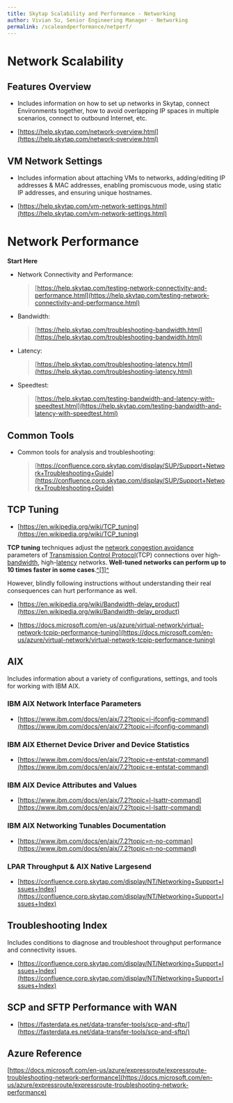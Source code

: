 ```yaml
---
title: Skytap Scalability and Performance - Networking
author: Vivian Su, Senior Engineering Manager - Networking
permalink: /scaleandperformance/netperf/
---
```


# Network Scalability

## Features Overview

-   Includes information on how to set up networks in Skytap, connect Environments together, how to avoid overlapping IP spaces in multiple scenarios, connect to outbound Internet, etc.

-   [https://help.skytap.com/network-overview.html](https://help.skytap.com/network-overview.html)

## VM Network Settings

-   Includes information about attaching VMs to networks, adding/editing IP addresses & MAC addresses, enabling promiscuous mode, using static IP addresses, and ensuring unique hostnames.

-   [https://help.skytap.com/vm-network-settings.html](https://help.skytap.com/vm-network-settings.html)

<!-- ## Skytap Platform Limits

-   Talk to Product Management and ask for most up-to-date: "*[Limits
    > Document (Select Customers Only) TECHNICAL PAPER Configuration
    > Maximums]{.ul}*"

-   Last Known Link (may be out of date) - **ACTION: Confirm with PM and
    > Docs team**:
    > [[https://docs.google.com/document/d/1zO8Y19sqg8tVTX09ycoKZZTURBXflxCJ02uhkykRGb8/edit]{.ul}](https://docs.google.com/document/d/1zO8Y19sqg8tVTX09ycoKZZTURBXflxCJ02uhkykRGb8/edit)
-->

# Network Performance
**Start Here**

-   Network Connectivity and Performance:
    > [https://help.skytap.com/testing-network-connectivity-and-performance.html](https://help.skytap.com/testing-network-connectivity-and-performance.html)

-   Bandwidth:
    > [https://help.skytap.com/troubleshooting-bandwidth.html](https://help.skytap.com/troubleshooting-bandwidth.html)

-   Latency:
    > [https://help.skytap.com/troubleshooting-latency.html](https://help.skytap.com/troubleshooting-latency.html)

-   Speedtest:
    > [https://help.skytap.com/testing-bandwidth-and-latency-with-speedtest.html](https://help.skytap.com/testing-bandwidth-and-latency-with-speedtest.html)

## Common Tools

-   Common tools for analysis and troubleshooting:
    > [https://confluence.corp.skytap.com/display/SUP/Support+Network+Troubleshooting+Guide](https://confluence.corp.skytap.com/display/SUP/Support+Network+Troubleshooting+Guide)

## TCP Tuning

-   [https://en.wikipedia.org/wiki/TCP_tuning](https://en.wikipedia.org/wiki/TCP_tuning)

 **TCP tuning** techniques adjust the [network congestion avoidance](https://en.wikipedia.org/wiki/Network_congestion_avoidance) parameters of [Transmission Control Protocol](https://en.wikipedia.org/wiki/Transmission_Control_Protocol)(TCP) connections over high-[bandwidth](https://en.wikipedia.org/wiki/Bandwidth_(computing)), high-[latency](https://en.wikipedia.org/wiki/Latency_(engineering)) networks. **Well-tuned networks can perform up to 10 times faster in some cases**.[^\[1\]^](https://en.wikipedia.org/wiki/TCP_tuning#cite_note-1)

However, blindly following instructions without understanding their real consequences can hurt performance as well.

-   [https://en.wikipedia.org/wiki/Bandwidth-delay_product](https://en.wikipedia.org/wiki/Bandwidth-delay_product)

-   [https://docs.microsoft.com/en-us/azure/virtual-network/virtual-network-tcpip-performance-tuning](https://docs.microsoft.com/en-us/azure/virtual-network/virtual-network-tcpip-performance-tuning)

## AIX

Includes information about a variety of configurations, settings, and
tools for working with IBM AIX.

### IBM AIX Network Interface Parameters

-   [https://www.ibm.com/docs/en/aix/7.2?topic=i-ifconfig-command](https://www.ibm.com/docs/en/aix/7.2?topic=i-ifconfig-command)

### IBM AIX Ethernet Device Driver and Device Statistics

-   [https://www.ibm.com/docs/en/aix/7.2?topic=e-entstat-command](https://www.ibm.com/docs/en/aix/7.2?topic=e-entstat-command)

### IBM AIX Device Attributes and Values

-   [https://www.ibm.com/docs/en/aix/7.2?topic=l-lsattr-command](https://www.ibm.com/docs/en/aix/7.2?topic=l-lsattr-command)

### IBM AIX Networking Tunables Documentation

-   [https://www.ibm.com/docs/en/aix/7.2?topic=n-no-comman](https://www.ibm.com/docs/en/aix/7.2?topic=n-no-command)

### LPAR Throughput & AIX Native Largesend

-   [https://confluence.corp.skytap.com/display/NT/Networking+Support+Issues+Index](https://confluence.corp.skytap.com/display/NT/Networking+Support+Issues+Index)

## Troubleshooting Index

Includes conditions to diagnose and troubleshoot throughput performance and connectivity issues.

-   [https://confluence.corp.skytap.com/display/NT/Networking+Support+Issues+Index](https://confluence.corp.skytap.com/display/NT/Networking+Support+Issues+Index)

## SCP and SFTP Performance with WAN

-   [https://fasterdata.es.net/data-transfer-tools/scp-and-sftp/](https://fasterdata.es.net/data-transfer-tools/scp-and-sftp/)

## Azure Reference

[https://docs.microsoft.com/en-us/azure/expressroute/expressroute-troubleshooting-network-performance](https://docs.microsoft.com/en-us/azure/expressroute/expressroute-troubleshooting-network-performance)

